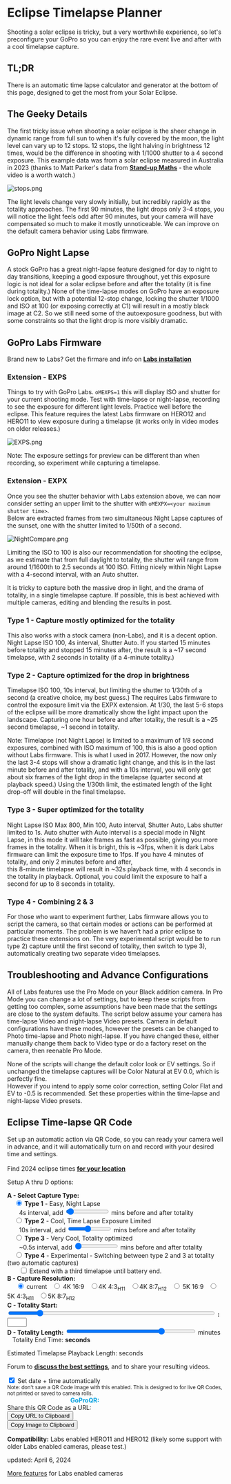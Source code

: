 # Eclipse Timelapse Planner

<script src="../../jquery.min.js"></script>
<script src="../../qrcodeborder.js"></script>
<script src="../../html2canvas.min.js"></script>
<style>
        #qrcode{
            width: 100%;
        }
        div{
            width: 100%;
            display: inline-block;
        }
</style>


Shooting a solar eclipse is tricky, but a very worthwhile experience, so let's preconfigure your GoPro so you can enjoy the rare event live and after with a cool timelapse capture. 

## TL;DR

There is an automatic time lapse calculator and generator at the bottom of this page, designed to get the most from your Solar Eclipse.

## The Geeky Details

The first tricky issue when shooting a solar eclipse is the sheer change in dynamic range from full sun to when it's fully covered by the moon, 
the light level can vary up to 12 stops. 12 stops, the light halving in brightness 12 times, would be the difference in shooting with 1/1000 shutter to a 4 second exposure. 
This example data was from a solar eclipse measured in Australia in 2023 (thanks to Matt Parker's data from [**Stand-up Maths**](https://youtu.be/IuUMxNfDfFY?si=iytXca2frHqOakOB&t=945) - the whole video is a worth watch.)

![stops.png](stops.png)

The light levels change very slowly initially, but incredibly rapidly as the totality approaches. The first 90 minutes, the light drops only 3-4 stops, you will notice the light 
feels odd after 90 minutes, but your camera will have compensated so much to make it mostly unnoticeable. We can improve on the default camera behavior using Labs firmware.

## GoPro Night Lapse
A stock GoPro has a great night-lapse feature designed for day to night to day transitions, keeping a good exposure throughout, yet this exposure logic is not ideal for a solar 
eclipse before and after the totality (it is fine during totality.) None of the time-lapse modes on GoPro have an exposure lock option, but with a potential 12-stop change, locking the 
shutter 1/1000 and ISO at 100 (or exposing correctly at C1) will result in a mostly black image at C2. So we still need some of the autoexposure goodness, but with some constraints 
so that the light drop is more visibly dramatic.  

## GoPro Labs Firmware

Brand new to Labs? Get the firmare and info on [**Labs installation**](https://gopro.github.io/labs)

### Extension - EXPS
Things to try with GoPro Labs. ```oMEXPS=1``` this will display ISO and shutter for your current shooting mode. Test with time-lapse or night-lapse, recording to see the exposure 
for different light levels. Practice well before the eclipse. This feature requires the latest Labs firmware on HERO12 and HERO11 to view exposure during a timelapse 
(it works only in video modes on older releases.)  

![EXPS.png](EXPS.png)

Note: The exposure settings for preview can be different than when recording, so experiment while capturing a timelapse.  


### Extension - EXPX
Once you see the shutter behavior with Labs extension above, we can now consider setting an upper limit to the shutter with ```oMEXPX=<your maximum shutter time>```.  
Below are extracted frames from two simultaneous Night Lapse captures of the sunset, one with the shutter limited to 1/50th of a second.

![NightCompare.png](NightCompare.png)

Limiting the ISO to 100 is also our recommendation for shooting the eclipse, as we estimate that from full daylight to totality, the shutter will range from around 1/1600th to 2.5 seconds at 100 ISO. 
Fitting nicely within Night Lapse with a 4-second interval, with an Auto shutter.  

It is tricky to capture both the massive drop in light, and the drama of totality, in a single timelapse capture. If possible, this is best achieved with multiple cameras, 
editing and blending the results in post.

### Type 1 - Capture mostly optimized for the totality
This also works with a stock camera (non-Labs), and it is a decent option. Night Lapse ISO 100, 4s interval, Shutter Auto. If you started 15 minutes before totality and stopped 15 minutes after, the result is a ~17 second timelapse, with 2 seconds in totality (if a 4-minute totality.)  

### Type 2 - Capture optimized for the drop in brightness
Timelapse ISO 100, 10s interval, but limiting the shutter to 1/30th of a second (a creative choice, my best guess.) The requires Labs firmware to control the exposure limit via the EXPX extension. 
At 1/30, the last 5-6 stops of the eclipse will be more dramatically show the light impact upon the landscape. Capturing one hour before and after totality, the result 
is a ~25 second timelapse, ~1 second in totality.

Note: Timelapse (not Night Lapse) is limited to a maximum of 1/8 second exposures, combined with ISO maximum of 100, this is also a good option without Labs firmware. 
This is what I used in 2017. However, the now only the last 3-4 stops will show a dramatic light change, and this is in the last minute before and after totality, 
and with a 10s interval, you will only get about six frames of the light drop in the timelapse (quarter second at playback speed.)  Using the 1/30th limit, the estimated 
length of the light drop-off will double in the final timelapse.  

### Type 3 - Super optimized for the totality
Night Lapse ISO Max 800, Min 100, Auto interval, Shutter Auto, Labs shutter limited to 1s. Auto shutter with Auto interval is a special mode in Night Lapse, in this mode it will take frames as fast as possible, 
giving you more frames in the totality. When it is bright, this is ~3fps, when it is dark Labs firmware can limit the exposure time to 1fps. If you have 4 minutes of totality, and only 2 minutes before and after,  
this 8-minute timelapse will result in ~32s playback time, with 4 seconds in the totality in playback. Optional, you could limit the exposure to half a second for up to 8 seconds in totality.

### Type 4 - Combining 2 & 3
For those who want to experiment further, Labs firmware allows you to script the camera, so that certain modes or actions can be performed at particular moments. 
The problem is we haven’t had a prior eclipse to practice these extensions on. The very experimental script would be to run type 2) capture until the first second of totality, then switch to type 3), automatically 
creating two separate video timelapses. 

## Troubleshooting and Advance Configurations
All of Labs features use the Pro Mode on your Black addition camera. In Pro Mode you can change a lot of settings, but to keep these scripts from getting too complex, 
some assumptions have been made that the settings are close to the system defaults. The script below assume your camera has time-lapse Video and 
night-lapse Video presets. Camera in default configurations have these modes, however the presets can be changed to Photo time-lapse and Photo night-lapse. 
If you have changed these, either manually change them back to Video type or do a factory reset on the camera, then reenable Pro Mode. 

None of the scripts will change the default color look or EV settings. So if unchanged the timelapse captures will be Color Natural at EV 0.0, which is perfectly fine.  
However if you intend to apply some color correction, setting Color Flat and EV to -0.5 is recommended. Set these properties within the time-lapse and night-lapse Video presets.

## Eclipse Time-lapse QR Code

Set up an automatic action via QR Code, so you can ready your camera well in advance, and it will automatically turn on and record with your desired time and settings.<br>
<br>
Find 2024 eclipse times [**for your location**](https://science.nasa.gov/eclipses/future-eclipses/eclipse-2024/where-when/)

Setup A thru D options:

<div id="eTYPE"><b>A - Select Capture Type:</b><br>
  &nbsp;&nbsp;&nbsp;&nbsp;<input type="radio" id="type1" name="type" value="1" checked><label for="type1"><b> Type 1</b> - Easy, Night Lapse</label><br>
  &nbsp;&nbsp;&nbsp;&nbsp;&nbsp;&nbsp;&nbsp;4s interval, add <input type="range" style="width: 100px;" id="t1len" name="t1len" min="10" max="120" value="15"><label for="t1len"></label> <b id="type1len"></b> mins before and after totality<br>
  &nbsp;&nbsp;&nbsp;&nbsp;<input type="radio" id="type2" name="type" value="2"><label for="type2"><b> Type 2</b> - Cool, Time Lapse Exposure Limited</label><br>
  &nbsp;&nbsp;&nbsp;&nbsp;&nbsp;&nbsp;&nbsp;10s interval, add <input type="range" style="width: 100px;" id="t2len" name="t2len" min="10" max="120" value="60"><label for="t2len"></label> <b id="type2len"></b> mins before and after totality<br>
  &nbsp;&nbsp;&nbsp;&nbsp;<input type="radio" id="type3" name="type" value="3"><label for="type3"><b> Type 3</b> - Very Cool, Totality optimized</label><br>
  &nbsp;&nbsp;&nbsp;&nbsp;&nbsp;&nbsp;&nbsp;~0.5s interval, add <input type="range" style="width: 100px;" id="t3len" name="t3len" min="2"  max="10"  value="2" ><label for="t3len"></label> <b id="type3len"></b> mins before and after totality<br>
  &nbsp;&nbsp;&nbsp;&nbsp;<input type="radio" id="type4" name="type" value="4"><label for="type4"><b> Type 4</b> - Experimental - Switching between type 2 and 3 at totality (two automatic captures)</label><br>
  &nbsp;&nbsp;&nbsp;&nbsp;&nbsp;&nbsp;&nbsp;<input type="checkbox" id="ex"> <label for="ex">Extend with a third timelapse until battery end.</label> <br>

</div>
<div id="eRES"><b>B - Capture Resolution:</b><br>&nbsp;&nbsp;
  &nbsp;&nbsp;<input type="radio" id="res1" name="res" value="" checked><label for="res1"> current</label>
  &nbsp;&nbsp;<input type="radio" id="res2" name="res" value="r4"><label for="res2"> 4K 16:9</label>
  &nbsp;&nbsp;<input type="radio" id="res3" name="res" value="r4T"><label for="res3">4K 4:3</label><sub>H11</sub>
  &nbsp;&nbsp;<input type="radio" id="res4" name="res" value="r4X"><label for="res4">4K 8:7</label><sub>H12</sub>
  &nbsp;&nbsp;<input type="radio" id="res5" name="res" value="r5"><label for="res5"> 5K 16:9</label>
  &nbsp;&nbsp;<input type="radio" id="res6" name="res" value="r5T"><label for="res6">5K 4:3</label><sub>H11</sub>
  &nbsp;&nbsp;<input type="radio" id="res7" name="res" value="r5X"><label for="res7">5K 8:7</label><sub>H12</sub>
</div>
<div><b>C - Totality Start:</b> <input type="range" style="width: 480px;" id="tlstrt" name="tlstrt" min="660" max="1080" value="720"><label for="tlstrt"></label> <b id="starttext">:</b><input type="text" id="addsec" value="" style="width:45px"></div>
<div><b>D - Totality Length:</b> <input type="range" style="width: 300px;" id="tlend" name="tlend" min="1" max="5" value="4"><label for="tlend"></label> <b id="lentext"></b> minutes &nbsp;&nbsp; Totality End Time: <b id="endtext"> seconds</b></div>

Estimated Timelapse Playback Length: <b id="tllen"></b> seconds

Forum to [**discuss the best settings**](https://github.com/gopro/labs/discussions/823), and to share your resulting videos.
 
<div id="opDT">
<input type="checkbox" id="dt" value="oT" checked> <label for="dt">Set date + time automatically</label> <br>
<small>Note: don't save a QR Code image with this enabled. This is designed to for live QR Codes, not printed or saved to camera rolls.</small>
</div>

<div id="qrcode_txt" style="width: 360px">
  <center>
  <div id="qrcode"></div><br>
  <b><font color="#009FDF">GoProQR:</font></b> <em id="qrtext"></em><br>
  <b><font color="#005CAC"><em id="qrtitle"></em></font></b>
  </center>
</div>
<br>
Share this QR Code as a URL: <small id="urltext"></small><br>
<button id="copyBtn">Copy URL to Clipboard</button><br>
<div id="imageB">
<button id="copyImg">Copy Image to Clipboard</button>
</div>
      
**Compatibility:** Labs enabled HERO11 and HERO12 (likely some support with older Labs enabled cameras, please test.) 

updated: April 6, 2024

[More features](..) for Labs enabled cameras

<script>
var once = true;
var qrcode;
var cmd = "mPdP!60SQ!1R";
var title = "Eclipse ";
var clipcopy = "";
var lasttimecmd = "";
var changed = false;

function makeQR() 
{	
  if(once === true)
  {
    qrcode = new QRCode(document.getElementById("qrcode"), 
    {
      text : "!oMBURN=\"\"",
      width : 360,
      height : 360,
      correctLevel : QRCode.CorrectLevel.M
    });
    once = false;
  }
}

function checkTime(i) {
    if (i < 10) {i = "0" + i;}  // add zero in front of numbers < 10
    return i;
}

function pad(num, size) {
    var s = num+"";
    while (s.length < size) s = "0" + s;
    return s;
}

function padTime(i) {
  if (i < 10) {i = "0" + i;}  // add zero in front of numbers < 10
  return i;
}
function padTime1000(i) {
  if (i >= 10 && i < 100) {i = "0" + i;}  // add zero in front of numbers < 100
  else if (i < 10) {i = "00" + i;}  // add zero in front of numbers < 10
  return i;
}

function dcmd(cmd, id) {
    var x;
	if(document.getElementById(id) !== null)
	{
		x = document.getElementById(id).checked;
		if( x === true)
			cmd = cmd + document.getElementById(id).value;
	}
	else
	{
		for (i = 1; i < 15; i++) { 
			var newid = id+i;
			if(document.getElementById(newid) !== null)
			{
				x = document.getElementById(newid).checked;
				if( x === true)
					cmd = cmd + document.getElementById(newid).value;
			}
		}
	}
	return cmd;
}


function dval(id) {
    var x;
	var val = "";
	{
		for (i = 1; i < 15; i++) { 
			var newid = id+i;
			if(document.getElementById(newid) !== null)
			{
				x = document.getElementById(newid).checked;
				if( x === true)
					val = document.getElementById(newid).value;
			}
		}
	}
	return val;
}

function dset(label, on) {
	var settings = document.getElementById(label);
	if(on === true)
	{
		if (settings.style.display === 'none') 
			settings.style.display = 'block';
	}
	else
	{
		settings.style.display = 'none';
	}
}

function timeLoop()
{
  if(document.getElementById("tlstrt") !== null)
  {
	var t1len = parseInt(document.getElementById("t1len").value);
	var t2len = parseInt(document.getElementById("t2len").value);
	var t3len = parseInt(document.getElementById("t3len").value);
	
	var start = parseInt(document.getElementById("tlstrt").value);
	var startmins = start;
	var caplen = parseInt(document.getElementById("tlend").value);
	var endmins = startmins + caplen;
	var playlen = 0;
	if(endmins >= 1440)
		endmins -= 1440;
		
	var starthourstime;
	var startminstime;	
	var endhourstime;
	var endminstime;
	var secondsOffset = 0;
		
	starthourstime = Math.trunc(startmins / 60);
	startminstime = startmins - starthourstime * 60;	
	
	endhourstime = Math.trunc(endmins / 60);
	endminstime = endmins - endhourstime * 60;
		
	var stxt = pad(starthourstime, 2) + ":" + pad(startminstime, 2);
	var etxt = pad(endhourstime, 2) + ":" + pad(endminstime, 2);

	var type = dcmd("","type"); 
	var res = dcmd("","res"); 
	
	if(document.getElementById("addsec") !== null)
	{
		secondsOffset = document.getElementById("addsec").value;
	}
	
	
	if(type == "1")
	{
		startmins -= t1len;
		starthourstime = Math.trunc(startmins / 60);
		startminstime = startmins - starthourstime * 60;	
		
		endmins += t1len;
		endhourstime = Math.trunc(endmins / 60);
		endminstime = endmins - endhourstime * 60;
		
		var stime = pad(starthourstime, 2) + ":" + pad(startminstime, 2);
		var etime = pad(endhourstime, 2) + ":" + pad(endminstime, 2);
	
		cmd = "mPR\"Eclipse TL\nType1\"" + "!" + stime + "N" + "mNLp.4eA" + res + "tb1w55i1M1sM!S!" + etime + "E";
		
		playlen = (endmins - startmins)*60/4/30;
		
		title = "Eclipse Nightlapse " + stime + " to " + etime;
	} 
	else if(type == "2")
	{
		startmins -= t2len;
		starthourstime = Math.trunc(startmins / 60);
		startminstime = startmins - starthourstime * 60;	
		
		endmins += t2len;
		endhourstime = Math.trunc(endmins / 60);
		endminstime = endmins - endhourstime * 60;
		
		var stime = pad(starthourstime, 2) + ":" + pad(startminstime, 2);
		var etime = pad(endhourstime, 2) + ":" + pad(endminstime, 2);
	
		cmd = "mPR\"Eclipse TL\nType2\"" + "!" + stime + "N" + "mTp.10" + res + "tb1w55i1M1sMoMEXPX=30!S!" + etime + "EoMEXPX=0";
		
		playlen = (endmins - startmins)*60/10/30;
		
		title = "Eclipse Timelapse " + stime + " to " + etime;
	} 
	else if(type == "3")
	{
		startmins -= t3len;
		starthourstime = Math.trunc(startmins / 60);
		startminstime = startmins - starthourstime * 60;	
		
		endmins += t3len;
		endhourstime = Math.trunc(endmins / 60);
		endminstime = endmins - endhourstime * 60;
		
		var stime = pad(starthourstime, 2) + ":" + pad(startminstime, 2);
		var etime = pad(endhourstime, 2) + ":" + pad(endminstime, 2);
	
		cmd = "mPR\"Eclipse TL\nType3\"" + "!" + stime + "N" + "mNLpeA" + res + "tb1w55i8M1sMoMEXPX=1!S!" + etime + "EoMEXPX=0";
		
		playlen = ((endmins - startmins - caplen)*60*3 + caplen)/30;
		
		title = "Eclipse Totality-lapse " + stime + " to " + etime;
	}
	else	
	{
		starthourstime = Math.trunc(startmins / 60);
		startminstime = startmins - starthourstime * 60;	
		
		var etime1 = t2len * 60 + Math.trunc(secondsOffset) + 10; // End one TLV frame in totality
		
		startmins -= t2len;
		starthourstime = Math.trunc(startmins / 60);
		startminstime = startmins - starthourstime * 60;	
		
		endmins += t3len;
		endhourstime = Math.trunc(endmins / 60);
		endminstime = endmins - endhourstime * 60;
		
		var stime = pad(starthourstime, 2) + ":" + pad(startminstime, 2);
		var etime2 = pad(endhourstime, 2) + ":" + pad(endminstime, 2);
	
		cmd = "mPR\"Eclipse TL\nType4\"" + "!" + stime + "N" + "mNLp.10" + res + "tb1w55i1M1sMoMEXPX=30";
		
		cmd = cmd + "!S!" + etime1 + "E!1NpeAi8M1sMoMEXPX=1!S!" + etime2 + "EoMEXPX=0";
		
		title = "Eclipse Nightlapse " + stime + " to " + etime2;		
		
		var ex = document.getElementById("ex").checked;
		if(ex === true)
		{
			cmd = cmd + "!1NmTp.5" + res + "b1w55i1M1sM!S";
			
			title = title + " then timelapse continues";
		}
				
		playlen = ((t2len)*60/10 + (t3len)*60*3 + caplen)/30;
	}
	
	
	var dt = document.getElementById("dt").checked;
	if(dt === true)
	{
	  var today;
	  var yy,mm,dd,h,m,s;
	  
	  today = new Date();
	  yy = today.getFullYear() - 2000;
	  mm = today.getMonth() + 1;
	  dd = today.getDate();
	  h = today.getHours();
	  m = today.getMinutes();
	  s = today.getSeconds();
	  ms = today.getMilliseconds();
	  yy = padTime(yy);
	  mm = padTime(mm);
	  dd = padTime(dd);
	  h = padTime(h);
	  m = padTime(m);
	  s = padTime(s);
  
	  cmd = "oT" + yy + mm + dd + h + m + s + cmd;
	  
	  dset("imageB", false);
	}
	else
	{
	  dset("imageB", true);
	}
	
	
	playlen = Math.trunc(playlen*10)/10;
	
	document.getElementById("starttext").innerHTML = stxt;
	document.getElementById("endtext").innerHTML = etxt;
	document.getElementById("lentext").innerHTML = caplen;
	document.getElementById("tllen").innerHTML = playlen;

	document.getElementById("type1len").innerHTML = t1len;
	document.getElementById("type2len").innerHTML = t2len;
	document.getElementById("type3len").innerHTML = t3len;
	
  }
  
  qrcode.clear(); 
  qrcode.makeCode(cmd);
  
  
  if(cmd != lasttimecmd)
  {
	changed = true;
	lasttimecmd = cmd;
  }
	
  if(changed === true)
  {
	document.getElementById("qrtext").innerHTML = cmd;
	document.getElementById("qrtitle").innerHTML = title;
	clipcopy = "https://gopro.github.io/labs/control/set/?cmd=" + cmd + "&title=Eclipse%20Timelapse";
	document.getElementById("urltext").innerHTML = clipcopy;
	changed = false;
  }
  
  var t = setTimeout(timeLoop, 100);
}

function myReloadFunction() {
  location.reload();
}


async function copyImageToClipboard() {
    html2canvas(document.querySelector("#qrcode_txt")).then(canvas => canvas.toBlob(blob => navigator.clipboard.write([new ClipboardItem({'image/png': blob})])));
}
async function copyTextToClipboard(text) {
	try {
		await navigator.clipboard.writeText(text);
	} catch(err) {
		alert('Error in copying text: ', err);
	}
}

function setupButtons() {	
    document.getElementById("copyBtn").onclick = function() { 
        copyTextToClipboard(clipcopy);
	};
    document.getElementById("copyImg").onclick = function() { 
        copyImageToClipboard();
	};
}

makeQR();
setupButtons();
timeLoop();

</script>
